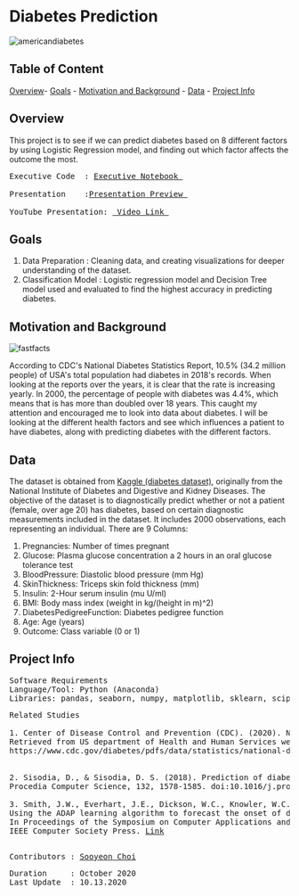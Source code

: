 # **Diabetes Prediction**

![americandiabetes](https://user-images.githubusercontent.com/70929605/95784951-d1430e00-0ca2-11eb-814a-36cdaccb1076.JPG)


## **Table of Content**

[Overview](https://github.com/schoi15-umbc/Diabetes#overview)-
[Goals](https://github.com/schoi15-umbc/Diabetes#goals) -
[Motivation and Background](https://github.com/schoi15-umbc/Diabetes#motivation-and-background) -
[Data](https://github.com/schoi15-umbc/Diabetes#data) -
[Project Info](https://github.com/schoi15-umbc/Diabetes#project-info) 


## **Overview**
This project is to see if we can predict diabetes based on 8 different factors by using Logistic Regression model, and finding out which factor affects the outcome the most. 

<pre>
Executive Code  : <a href=https://github.com/schoi15-umbc/Diabetes/blob/main/Codes/Diabetes_Report.ipynb>Executive Notebook </a> </a>

Presentation    :<a href=https://github.com/schoi15-umbc/Diabetes/blob/main/Presentation/Diabetes_Presentation_Preview.pdf>Presentation Preview </a></a>

YouTube Presentation: <a href=https://youtu.be/xGK5Hz6mAOo> Video Link </a> </a>
</pre>

## **Goals**
1. Data Preparation     : Cleaning data, and creating visualizations for deeper understanding of the dataset. 
2. Classification Model : Logistic regression model and Decision Tree model used and evaluated to find the highest accuracy in predicting diabetes. 

## **Motivation and Background**
![fastfacts](https://user-images.githubusercontent.com/70929605/95785162-3d257680-0ca3-11eb-8cdf-26b2d4d49708.JPG)

According to CDC's National Diabetes Statistics Report, 10.5% (34.2 million people) of USA's total population had diabetes in 2018's records. When looking at the reports over the years, it is clear that the rate is increasing yearly. In 2000, the percentage of people with diabetes was 4.4%, which means that is has more than doubled over 18 years. This caught my attention and encouraged me to look into data about diabetes. I will be looking at the different health factors and see which influences a patient to have diabetes, along with predicting diabetes with the different factors. 

## **Data**
The dataset is obtained from [Kaggle (diabetes dataset)](https://www.kaggle.com/johndasilva/diabetes), originally from the National Institute of Diabetes and Digestive and Kidney Diseases. The objective of the dataset is to diagnostically predict whether or not a patient (female, over age 20) has diabetes, based on certain diagnostic measurements included in the dataset. It includes 2000 observations, each representing an individual. 
There are 9 Columns: 

1. Pregnancies: Number of times pregnant
2. Glucose: Plasma glucose concentration a 2 hours in an oral glucose tolerance test
3. BloodPressure: Diastolic blood pressure (mm Hg)
4. SkinThickness: Triceps skin fold thickness (mm)
5. Insulin: 2-Hour serum insulin (mu U/ml)
6. BMI: Body mass index (weight in kg/(height in m)^2)
7. DiabetesPedigreeFunction: Diabetes pedigree function
8. Age: Age (years)
9. Outcome: Class variable (0 or 1)


## **Project Info**

<pre>
Software Requirements
Language/Tool: Python (Anaconda)
Libraries: pandas, seaborn, numpy, matplotlib, sklearn, scipy
</pre>

<pre>
Related Studies

1. Center of Disease Control and Prevention (CDC). (2020). National Diabetes Statistics Report, 2020 . 
Retrieved from US department of Health and Human Services website:
https://www.cdc.gov/diabetes/pdfs/data/statistics/national-diabetes-statistics-report.pdf <a href=https://www.cdc.gov/diabetes/pdfs/data/statistics/national-diabetes-statistics-report.pdf>Link</a>


2. Sisodia, D., & Sisodia, D. S. (2018). Prediction of diabetes using classification algorithms. 
Procedia Computer Science, 132, 1578-1585. doi:10.1016/j.procs.2018.05.122 <a href=https://reader.elsevier.com/reader/sd/pii/S1877050918308548?token=A7FEE310F8811BAA3534C1445A9ED03CC4CBB7C487AA3D4EAF6A32F69B01D7530B8F4FF21BC983425FC92D5389515EC4>Link</a>

3. Smith, J.W., Everhart, J.E., Dickson, W.C., Knowler, W.C., & Johannes, R.S. (1988). 
Using the ADAP learning algorithm to forecast the onset of diabetes mellitus. 
In Proceedings of the Symposium on Computer Applications and Medical Care (pp. 261--265). 
IEEE Computer Society Press. <a href=https://www.ncbi.nlm.nih.gov/pmc/articles/PMC2245318/pdf/procascamc00018-0276.pdf>Link</a>

</pre>

<pre>
Contributors : <a href=https://github.com/schoi15-umbc>Sooyeon Choi</a>
</pre>

<pre>
Duration     : October 2020
Last Update  : 10.13.2020
</pre>
